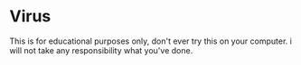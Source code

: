 # Virus
This is for educational purposes only, don't ever try this on your computer.
i will not take any responsibility what you've done.
